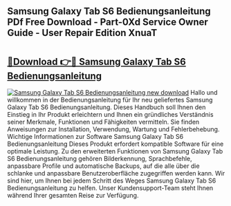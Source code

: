 ## Samsung Galaxy Tab S6 Bedienungsanleitung PDf Free Download - Part-0Xd Service Owner Guide - User Repair Edition XnuaT

# <h2><a href="http://df3k1bs.blite.top/?on=Samsung+Galaxy+Tab+S6+Bedienungsanleitung">🔗Download 👉🔴 Samsung Galaxy Tab S6 Bedienungsanleitung</a></h2>

[![Samsung Galaxy Tab S6 Bedienungsanleitung new download](https://i.imgur.com/lujVjoI.png)](http://df3k1bs.blite.top/?on=Samsung+Galaxy+Tab+S6+Bedienungsanleitung)
Hallo und willkommen in der Bedienungsanleitung für Ihr neu geliefertes Samsung Galaxy Tab S6 Bedienungsanleitung. Dieses Handbuch soll Ihnen den Einstieg in Ihr Produkt erleichtern und Ihnen ein gründliches Verständnis seiner Merkmale, Funktionen und Fähigkeiten vermitteln. Sie finden Anweisungen zur Installation, Verwendung, Wartung und Fehlerbehebung. Wichtige Informationen zur Software Samsung Galaxy Tab S6 Bedienungsanleitung Dieses Produkt erfordert kompatible Software für eine optimale Leistung. Zu den erweiterten Funktionen von Samsung Galaxy Tab S6 Bedienungsanleitung gehören Bilderkennung, Sprachbefehle, anpassbare Profile und automatische Backups, auf die alle über die schlanke und anpassbare Benutzeroberfläche zugegriffen werden kann. Wir sind hier, um Ihnen bei jedem Schritt des Weges Samsung Galaxy Tab S6 Bedienungsanleitung zu helfen. Unser Kundensupport-Team steht Ihnen während Ihrer gesamten Reise zur Verfügung.
